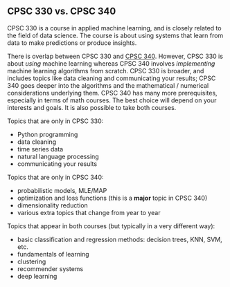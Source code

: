 ## CPSC 330 vs. CPSC 340

CPSC 330 is a course in applied machine learning, and is closely related to the field of data science. 
The course is about using systems that learn from data to make predictions or produce insights. 

There is overlap between CPSC 330 and [CPSC 340](https://www.students.cs.ubc.ca/~cs-340/). However, CPSC 330 is about _using_ machine learning whereas 
CPSC 340 involves _implementing_ machine learning algorithms from scratch. CPSC 330 is broader, 
and includes topics like data cleaning and communicating your results; CPSC 340 goes deeper into the
algorithms and the mathematical / numerical considerations underlying them. CPSC 340 has many more prerequisites, 
especially in terms of math courses. The best choice will depend on your interests and goals. 
It is also possible to take both courses.

Topics that are only in CPSC 330:

- Python programming
- data cleaning
- time series data
- natural language processing
- communicating your results

Topics that are only in CPSC 340:

- probabilistic models, MLE/MAP
- optimization and loss functions (this is a **major** topic in CPSC 340)
- dimensionality reduction
- various extra topics that change from year to year

Topics that appear in both courses (but typically in a very different way):

- basic classification and regression methods: decision trees, KNN, SVM, etc.
- fundamentals of learning
- clustering
- recommender systems
- deep learning
